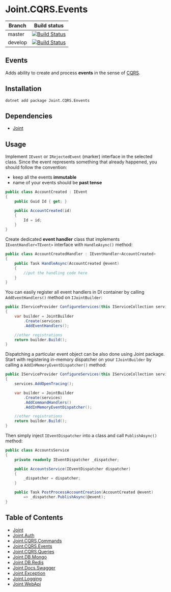 # Joint.CQRS.Events

| Branch  | Build status                                                                                                                         |
| ------- | ------------------------------------------------------------------------------------------------------------------------------------ |
| master  | [![Build Status](https://travis-ci.org/flapek/Joint.CQRS.Events.svg?branch=master)](https://travis-ci.org/flapek/Joint.CQRS.Events)  |
| develop | [![Build Status](https://travis-ci.org/flapek/Joint.CQRS.Events.svg?branch=develop)](https://travis-ci.org/flapek/Joint.CQRS.Events) |

## Events

Adds ability to create and process **events** in the sense of [CQRS](https://martinfowler.com/bliki/CQRS.html).

## Installation

```
dotnet add package Joint.CQRS.Envents
```

## Dependencies

- [Joint](https://www.nuget.org/packages/Joint/)

## Usage

Implement `IEvent` or `IRejectedEvent` (marker) interface in the selected class. Since the event represents something that already happened, you should follow the convention:

- keep all the events **immutable**
- name of your events should be **past tense**

```c#
public class AccountCreated : IEvent
{
    public Guid Id { get; }

    public AccountCreated(id)
    {
        Id = id;
    }
}
```

Create dedicated **event handler** class that implements `IEventHandler<TEvent>` interface with `HandleAsync()` method:

```c#
public class AccountCreatedHandler : IEventHandler<AccountCreated>
{
    public Task HandleAsync(AccountCreated @event)
    {
        //put the handling code here
    }
}
```

You can easily register all event handlers in DI container by calling `AddEventHandlers()` method on `IJointBuilder`:

```c#
public IServiceProvider ConfigureServices(this IServiceCollection services)
{
    var builder = JointBuilder
        .Create(services)
        .AddEventHandlers();

    //other registrations
    return builder.Build();
}
```

Dispatching a particular event object can be also done using Joint package. Start with registering in-memory dispatcher on your `IJointBuilder` by calling a `AddInMemoryEventDispatcher()` method:

```c#
public IServiceProvider ConfigureServices(this IServiceCollection services)
{
    services.AddOpenTracing();

    var builder = JointBuilder
        .Create(services)
        .AddCommandHandlers()
        .AddInMemoryEventDispatcher();

    //other registrations
    return builder.Build();
}
```

Then simply inject `IEventDispatcher` into a class and call `PublishAsync()` method:

```c#
public class AccountsService
{
    private readonly IEventDispatcher _dispatcher;

    public AccountsService(IEventDispatcher dispatcher)
    {
        _dispatcher = dispatcher;
    }

    public Task PostProcessAccountCreation(AccountCreated @event)
        => _dispatcher.PublishAsync(@event);
}
```

## Table of Contents

- [Joint](https://github.com/flapek/Joint)
- [Joint.Auth](https://github.com/flapek/Joint.Auth)
- [Joint.CQRS.Commands](https://github.com/flapek/Joint.CQRS.Commands)
- [Joint.CQRS.Events](https://github.com/flapek/Joint.CQRS.Events)
- [Joint.CQRS.Queries](https://github.com/flapek/Joint.CQRS.Queries)
- [Joint.DB.Mongo](https://github.com/flapek/Joint.DB.Mongo)
- [Joint.DB.Redis](https://github.com/flapek/Joint.DB.Redis)
- [Joint.Docs.Swagger](https://github.com/flapek/Joint.Docs.Swagger)
- [Joint.Exception](https://github.com/flapek/Joint.Exception)
- [Joint.Logging](https://github.com/flapek/Joint.Logging)
- [Joint.WebApi](https://github.com/flapek/Joint.WebApi)
